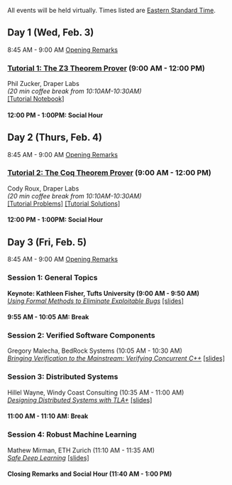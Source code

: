 All events will be held virtually. Times listed are [Eastern Standard Time](https://www.wolframalpha.com/input/?i=Eastern+Standard+Time).  

## Day 1 (Wed, Feb. 3)
8:45 AM - 9:00 AM [Opening Remarks](https://youtu.be/56IIrBZy9Rc?t=0s)

### [Tutorial 1: The Z3 Theorem Prover](https://youtu.be/56IIrBZy9Rc?list=PLlMMtlgw6qNiRlD_RaJMNbZj2kSUPrPtU&t=227) (9:00 AM - 12:00 PM)
Phil Zucker, Draper Labs       
_(20 min coffee break from 10:10AM-10:30AM)_  
[[Tutorial Notebook]](https://github.com/philzook58/z3_tutorial)  

#### 12:00 PM - 1:00PM: Social Hour

## Day 2 (Thurs, Feb. 4)
8:45 AM - 9:00 AM [Opening Remarks](https://youtu.be/5e7UdWzITyQ?list=PLlMMtlgw6qNiRlD_RaJMNbZj2kSUPrPtU&t=0s)

### [Tutorial 2: The Coq Theorem Prover](https://www.youtube.com/watch?v=5e7UdWzITyQ&list=PLlMMtlgw6qNiRlD_RaJMNbZj2kSUPrPtU&t=215s) (9:00 AM - 12:00 PM)
Cody Roux, Draper Labs     
_(20 min coffee break from 10:10AM-10:30AM)_  
[[Tutorial Problems]](https://github.com/codyroux/broad-coq-tutorial/blob/master/tutorial.v) [[Tutorial Solutions]](https://github.com/codyroux/broad-coq-tutorial/blob/master/tutorial.solution.v)  

#### 12:00 PM - 1:00PM: Social Hour

## Day 3 (Fri, Feb. 5)
8:45 AM - 9:00 AM [Opening Remarks](https://youtu.be/OlkYNDRo2YE?t=0s)

### Session 1: General Topics
**Keynote: Kathleen Fisher, Tufts University (9:00 AM - 9:50 AM)**  
[_Using Formal Methods to Eliminate Exploitable Bugs_](https://www.youtube.com/watch?v=OlkYNDRo2YE&t=346s) [[slides]](https://prezi.com/view/wocsIaIBMqtvH2gf3zFF/)  

#### 9:55 AM - 10:05 AM: Break

### Session 2: Verified Software Components
Gregory Malecha, BedRock Systems (10:05 AM - 10:30 AM)  
[_Bringing Verification to the Mainstream: Verifying Concurrent C++_](https://www.youtube.com/watch?v=OlkYNDRo2YE&t=3817s) [[slides]](https://github.com/fmie2021/fmie2021.github.io/raw/master/assets/gregory_malecha_FMIE2021.pdf)  

### Session 3: Distributed Systems
Hillel Wayne, Windy Coast Consulting (10:35 AM - 11:00 AM)  
[_Designing Distributed Systems with TLA+_](https://www.youtube.com/watch?v=OlkYNDRo2YE&t=5615s) [[slides]](https://github.com/fmie2021/fmie2021.github.io/raw/master/assets/hillel_wayne_FMIE2021.pptx)

#### 11:00 AM - 11:10 AM: Break

### Session 4: Robust Machine Learning 
Mathew Mirman, ETH Zurich (11:10 AM - 11:35 AM)   
[_Safe Deep Learning_](https://www.youtube.com/watch?v=OlkYNDRo2YE&t=7547s) [[slides]](https://github.com/fmie2021/fmie2021.github.io/raw/master/assets/matthew_mirman_FMIE2021.pdf)

#### Closing Remarks and Social Hour (11:40 AM - 1:00 PM)
